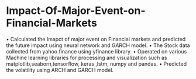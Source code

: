 # Impact-Of-Major-Event-on-Financial-Markets

• Calculated the Imapct of major event on Financial markets and predicted the future impact using neural network and GARCH model.
• The Stock data collected from yahoo.finance using yfinance library.
• Operated on various Machine learning libraries for processing and visualization such as matplotlib,seaborn,tensorflow, keras ,lstm, numpy and pandas.
• Predicted the volatility using ARCH and GARCH model.

